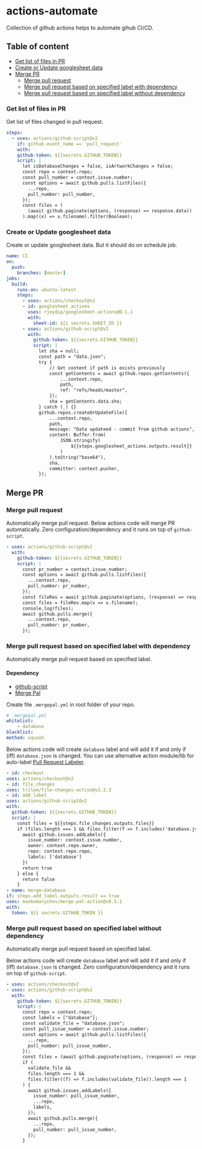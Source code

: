 # actions-automate

Collection of github actions helps to automate gihub CI/CD.

## Table of content

- [Get list of files in PR](#get-list-of-files-in-pr)
- [Create or Update googlesheet data](#create-or-update-googlesheet-data)
- [Merge PR](#merge-pr)
  - [Merge pull request](#merge-pull-request)
  - [Merge pull request based on specified label with dependency](#merge-pull-request-based-on-specified-label-with-dependency)
  - [Merge pull request based on specified label without dependency](#merge-pull-request-based-on-specified-label-without-dependency)

### Get list of files in PR

Get list of files changed in pull request.

```yml
steps:
  - uses: actions/github-script@v2
    if: github.event_name == 'pull_request'
    with:
    github-token: ${{secrets.GITHUB_TOKEN}}
    script: |
      let isDatabaseChanges = false, isArtworkChanges = false;
      const repo = context.repo;
      const pull_number = context.issue.number;
      const options = await github.pulls.listFiles({
        ...repo,
        pull_number: pull_number,
      });
      const files = (
        (await github.paginate(options, (response) => response.data)) || []
      ).map((x) => x.filename).filter(Boolean);
```

### Create or Update googlesheet data

Create or update googlesheet data. But it should do on schedule job.

```yml
name: CI
on:
  push:
    branches: [master]
jobs:
  build:
    runs-on: ubuntu-latest
    steps:
      - uses: actions/checkout@v2
      - id: googlesheet_actions
        uses: rjoydip/googlesheet-actions@0.1.1
        with:
          sheet-id: ${{ secrets.SHEET_ID }}
      - uses: actions/github-script@v2
        with:
          github-token: ${{secrets.GITHUB_TOKEN}}
          script: |
            let sha = null;
            const path = "data.json";
            try {
                // Get content if path is exists previously
                const getContents = await github.repos.getContents({
                    ...context.repo,
                    path,
                    ref: "refs/heads/master",
                });
                sha = getContents.data.sha;
            } catch (_) {}
            github.repos.createOrUpdateFile({
                ...context.repo,
                path,
                message: "Data updateed - commit from github actions",
                content: Buffer.from(
                    JSON.stringify(
                        ${{steps.googlesheet_actions.outputs.result}}
                    )
                ).toString("base64"),
                sha,
                committer: context.pusher,
            });

```

## Merge PR

### Merge pull request

Automatically merge pull request. Below actions code will merge PR automatically. Zero configuration/dependency and it runs on top of `github-script`.

```yml
- uses: actions/github-script@v2
  with:
    github-token: ${{secrets.GITHUB_TOKEN}}
    script: |
      const pr_number = context.issue.number;
      const options = await github.pulls.listFiles({
        ...context.repo,
        pull_number: pr_number,
      });
      const fileRes = await github.paginate(options, (response) => response.data);
      const files = fileRes.map(x => x.filename);
      console.log(files);
      await github.pulls.merge({
        ...context.repo,
        pull_number: pr_number,
      });
```

### Merge pull request based on specified label with dependency

Automatically merge pull request based on specified label.

#### Dependency

- [github-script](https://github.com/actions/github-script)
- [Merge Pal](https://github.com/maxkomarychev/merge-pal-action)

Create file `.mergepal.yml` in root folder of your repo.

```yml
# .mergepal.yml
whitelist:
    - database
blacklist:
method: squash
```

Below actions code will create `database` label and will add it if and only if (iff) `database.json` is changed. You can use alternative action module/lib for auto-label [Pull Request Labeler](https://github.com/actions/labeler).

```yml
- id: checkout
uses: actions/checkout@v2
- id: file_changes
uses: trilom/file-changes-action@v1.2.3
- id: add_label
uses: actions/github-script@v2
with:
  github-token: ${{secrets.GITHUB_TOKEN}}
  script: |
    const files = ${{steps.file_changes.outputs.files}}
    if (files.length === 1 && files.filter(f => f.includes('database.json')).length === 1) {
      await github.issues.addLabels({
        issue_number: context.issue.number,
        owner: context.repo.owner,
        repo: context.repo.repo,
        labels: ['database']
      })
      return true
    } else {
      return false
    }
- name: merge-database
if: steps.add_label.outputs.result == true
uses: maxkomarychev/merge-pal-action@v0.5.1
with:
  token: ${{ secrets.GITHUB_TOKEN }}
```

### Merge pull request based on specified label without dependency

Automatically merge pull request based on specified label.

Below actions code will create `database` label and will add it if and only if (iff) `database.json` is changed. Zero configuration/dependency and it runs on top of `github-script`.

```yml
- uses: actions/checkout@v2
- uses: actions/github-script@v2
  with:
    github-token: ${{secrets.GITHUB_TOKEN}}
    script: |
      const repo = context.repo;
      const labels = ["database"];
      const validate_file = "database.json";
      const pull_issue_number = context.issue.number;
      const options = await github.pulls.listFiles({
        ...repo,
        pull_number: pull_issue_number,
      });
      const files = (await github.paginate(options, (response) => response.data) || []).map((x) => x.filename).filter(Boolean);
      if (
        validate_file &&
        files.length === 1 &&
        files.filter((f) => f.includes(validate_file)).length === 1
      ) {
        await github.issues.addLabels({
          issue_number: pull_issue_number,
          ...repo,
          labels,
        });
        await github.pulls.merge({
          ...repo,
          pull_number: pull_issue_number,
        });
      }
```
